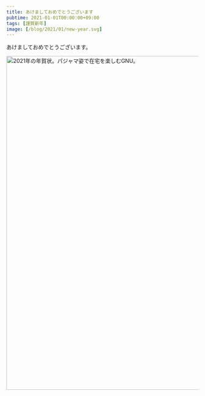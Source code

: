 ```yaml
---
title: あけましておめでとうございます
pubtime: 2021-01-01T00:00:00+09:00
tags: [謹賀新年]
image: [/blog/2021/01/new-year.svg]
---
```


あけましておめでとうございます。

<img alt="2021年の年賀状。パジャマ姿で在宅を楽しむGNU。" src="/blog/2021/01/new-year.svg" width="591" height="874" center />

